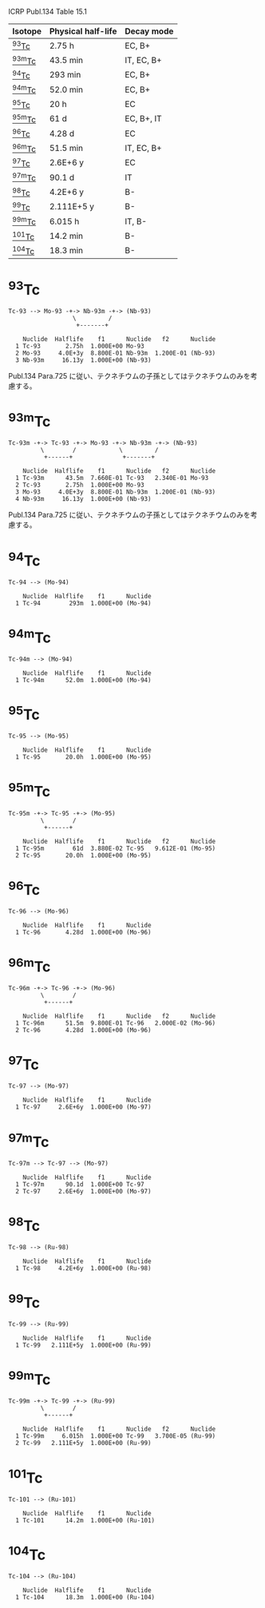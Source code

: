 ICRP Publ.134 Table 15.1

|Isotope                    |Physical half-life |Decay mode|
|---------------------------|-------------------|----------|
|[<sup>93</sup>Tc](#93Tc)   |2.75 h             |EC, B+
|[<sup>93m</sup>Tc](#93mTc) |43.5 min           |IT, EC, B+
|[<sup>94</sup>Tc](#94Tc)   |293 min            |EC, B+
|[<sup>94m</sup>Tc](#94mTc) |52.0 min           |EC, B+
|[<sup>95</sup>Tc](#95Tc)   |20 h               |EC
|[<sup>95m</sup>Tc](#95mTc) |61 d               |EC, B+, IT
|[<sup>96</sup>Tc](#96Tc)   |4.28 d             |EC
|[<sup>96m</sup>Tc](#96mTc) |51.5 min           |IT, EC, B+
|[<sup>97</sup>Tc](#97Tc)   |2.6E+6 y           |EC
|[<sup>97m</sup>Tc](#97mTc) |90.1 d             |IT
|[<sup>98</sup>Tc](#98Tc)   |4.2E+6 y           |B-
|[<sup>99</sup>Tc](#99Tc)   |2.111E+5 y         |B-
|[<sup>99m</sup>Tc](#99mTc) |6.015 h            |IT, B-
|[<sup>101</sup>Tc](#101Tc) |14.2 min           |B-
|[<sup>104</sup>Tc](#104Tc) |18.3 min           |B-

# <sup>93</sup>Tc

```
Tc-93 --> Mo-93 -+-> Nb-93m -+-> (Nb-93)
                  \         /
                   +-------+
```

```
    Nuclide  Halflife    f1      Nuclide   f2      Nuclide
  1 Tc-93       2.75h  1.000E+00 Mo-93
  2 Mo-93     4.0E+3y  8.800E-01 Nb-93m  1.200E-01 (Nb-93)
  3 Nb-93m     16.13y  1.000E+00 (Nb-93)
```

Publ.134 Para.725 に従い、テクネチウムの子孫としてはテクネチウムのみを考慮する。

# <sup>93m</sup>Tc

```
Tc-93m -+-> Tc-93 -+-> Mo-93 -+-> Nb-93m -+-> (Nb-93)
         \        /            \         /
          +------+              +-------+
```

```
    Nuclide  Halflife    f1      Nuclide   f2      Nuclide
  1 Tc-93m      43.5m  7.660E-01 Tc-93   2.340E-01 Mo-93
  2 Tc-93       2.75h  1.000E+00 Mo-93
  3 Mo-93     4.0E+3y  8.800E-01 Nb-93m  1.200E-01 (Nb-93)
  4 Nb-93m     16.13y  1.000E+00 (Nb-93)
```

Publ.134 Para.725 に従い、テクネチウムの子孫としてはテクネチウムのみを考慮する。

# <sup>94</sup>Tc

```
Tc-94 --> (Mo-94)
```

```
    Nuclide  Halflife    f1      Nuclide
  1 Tc-94        293m  1.000E+00 (Mo-94)
```

# <sup>94m</sup>Tc

```
Tc-94m --> (Mo-94)
```

```
    Nuclide  Halflife    f1      Nuclide
  1 Tc-94m      52.0m  1.000E+00 (Mo-94)
```

# <sup>95</sup>Tc

```
Tc-95 --> (Mo-95)
```

```
    Nuclide  Halflife    f1      Nuclide
  1 Tc-95       20.0h  1.000E+00 (Mo-95)
```

# <sup>95m</sup>Tc

```
Tc-95m -+-> Tc-95 -+-> (Mo-95)
         \        /
          +------+
```

```
    Nuclide  Halflife    f1      Nuclide   f2      Nuclide
  1 Tc-95m        61d  3.880E-02 Tc-95   9.612E-01 (Mo-95)
  2 Tc-95       20.0h  1.000E+00 (Mo-95)
```

# <sup>96</sup>Tc

```
Tc-96 --> (Mo-96)
```

```
    Nuclide  Halflife    f1      Nuclide
  1 Tc-96       4.28d  1.000E+00 (Mo-96)
```

# <sup>96m</sup>Tc

```
Tc-96m -+-> Tc-96 -+-> (Mo-96)
         \        /
          +------+
```

```
    Nuclide  Halflife    f1      Nuclide   f2      Nuclide
  1 Tc-96m      51.5m  9.800E-01 Tc-96   2.000E-02 (Mo-96)
  2 Tc-96       4.28d  1.000E+00 (Mo-96)
```

# <sup>97</sup>Tc

```
Tc-97 --> (Mo-97)
```

```
    Nuclide  Halflife    f1      Nuclide
  1 Tc-97     2.6E+6y  1.000E+00 (Mo-97)
```

# <sup>97m</sup>Tc

```
Tc-97m --> Tc-97 --> (Mo-97)
```

```
    Nuclide  Halflife    f1      Nuclide
  1 Tc-97m      90.1d  1.000E+00 Tc-97
  2 Tc-97     2.6E+6y  1.000E+00 (Mo-97)
```

# <sup>98</sup>Tc

```
Tc-98 --> (Ru-98)
```

```
    Nuclide  Halflife    f1      Nuclide
  1 Tc-98     4.2E+6y  1.000E+00 (Ru-98)
```

# <sup>99</sup>Tc

```
Tc-99 --> (Ru-99)
```

```
    Nuclide  Halflife    f1      Nuclide
  1 Tc-99   2.111E+5y  1.000E+00 (Ru-99)
```

# <sup>99m</sup>Tc

```
Tc-99m -+-> Tc-99 -+-> (Ru-99)
         \        /
          +------+
```

```
    Nuclide  Halflife    f1      Nuclide   f2      Nuclide
  1 Tc-99m     6.015h  1.000E+00 Tc-99   3.700E-05 (Ru-99)
  2 Tc-99   2.111E+5y  1.000E+00 (Ru-99)
```

# <sup>101</sup>Tc

```
Tc-101 --> (Ru-101)
```

```
    Nuclide  Halflife    f1      Nuclide
  1 Tc-101      14.2m  1.000E+00 (Ru-101)
```

# <sup>104</sup>Tc

```
Tc-104 --> (Ru-104)
```

```
    Nuclide  Halflife    f1      Nuclide
  1 Tc-104      18.3m  1.000E+00 (Ru-104)
```
